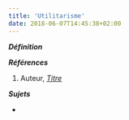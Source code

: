 ```yaml
---
title: 'Utilitarisme'
date: 2018-06-07T14:45:38+02:00
---
```


***Définition*** 

>

***Références***

1. Auteur, <u>*Titre*</u>

***Sujets***

- 
